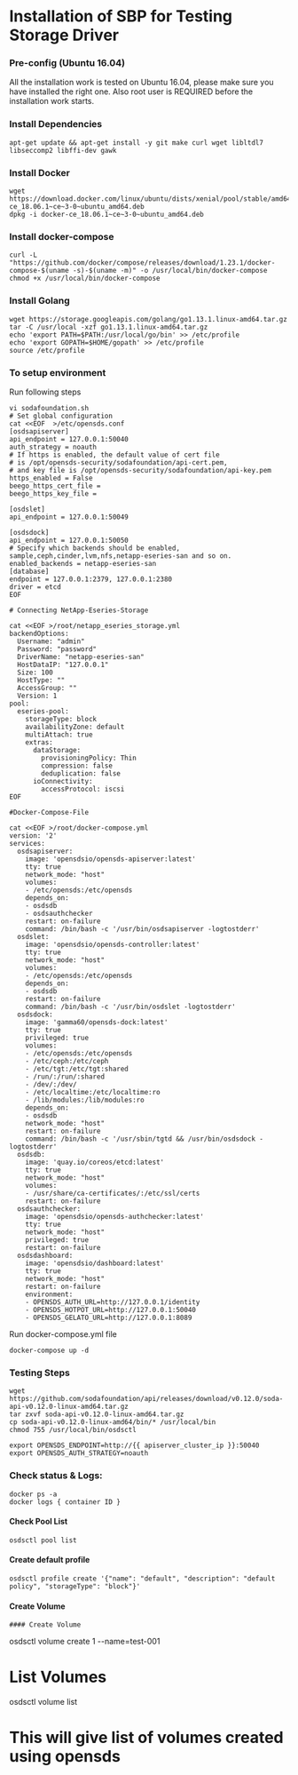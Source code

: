 # Installation of SBP for Testing Storage Driver  

### Pre-config (Ubuntu 16.04) 
All the installation work is tested on Ubuntu 16.04, please make sure you have installed the right one. Also root user is REQUIRED before the installation work starts. 

### Install Dependencies

```cassandraql
apt-get update && apt-get install -y git make curl wget libltdl7 libseccomp2 libffi-dev gawk
```

### Install Docker

```cassandraql
wget https://download.docker.com/linux/ubuntu/dists/xenial/pool/stable/amd64/docker-ce_18.06.1~ce~3-0~ubuntu_amd64.deb
dpkg -i docker-ce_18.06.1~ce~3-0~ubuntu_amd64.deb
```

### Install docker-compose

```cassandraql
curl -L "https://github.com/docker/compose/releases/download/1.23.1/docker-compose-$(uname -s)-$(uname -m)" -o /usr/local/bin/docker-compose
chmod +x /usr/local/bin/docker-compose
```

### Install Golang

```cassandraql
wget https://storage.googleapis.com/golang/go1.13.1.linux-amd64.tar.gz
tar -C /usr/local -xzf go1.13.1.linux-amd64.tar.gz
echo 'export PATH=$PATH:/usr/local/go/bin' >> /etc/profile
echo 'export GOPATH=$HOME/gopath' >> /etc/profile
source /etc/profile
```

### To setup environment
Run following steps
```cassandraql
vi sodafoundation.sh
# Set global configuration
cat <<EOF  >/etc/opensds.conf  
[osdsapiserver] 
api_endpoint = 127.0.0.1:50040 
auth_strategy = noauth 
# If https is enabled, the default value of cert file 
# is /opt/opensds-security/sodafoundation/api-cert.pem, 
# and key file is /opt/opensds-security/sodafoundation/api-key.pem 
https_enabled = False 
beego_https_cert_file = 
beego_https_key_file = 

[osdslet] 
api_endpoint = 127.0.0.1:50049 

[osdsdock] 
api_endpoint = 127.0.0.1:50050 
# Specify which backends should be enabled, sample,ceph,cinder,lvm,nfs,netapp-eseries-san and so on. 
enabled_backends = netapp-eseries-san 
[database] 
endpoint = 127.0.0.1:2379, 127.0.0.1:2380 
driver = etcd 
EOF 

# Connecting NetApp-Eseries-Storage  

cat <<EOF >/root/netapp_eseries_storage.yml 
backendOptions: 
  Username: "admin" 
  Password: "password" 
  DriverName: "netapp-eseries-san" 
  HostDataIP: "127.0.0.1" 
  Size: 100 
  HostType: "" 
  AccessGroup: "" 
  Version: 1 
pool: 
  eseries-pool: 
    storageType: block 
    availabilityZone: default 
    multiAttach: true 
    extras: 
      dataStorage: 
        provisioningPolicy: Thin 
        compression: false 
        deduplication: false 
      ioConnectivity: 
        accessProtocol: iscsi 
EOF 

#Docker-Compose-File 

cat <<EOF >/root/docker-compose.yml 
version: '2' 
services: 
  osdsapiserver: 
    image: 'opensdsio/opensds-apiserver:latest' 
    tty: true 
    network_mode: "host" 
    volumes: 
    - /etc/opensds:/etc/opensds 
    depends_on: 
    - osdsdb 
    - osdsauthchecker 
    restart: on-failure 
    command: /bin/bash -c '/usr/bin/osdsapiserver -logtostderr' 
  osdslet: 
    image: 'opensdsio/opensds-controller:latest' 
    tty: true 
    network_mode: "host" 
    volumes: 
    - /etc/opensds:/etc/opensds 
    depends_on: 
    - osdsdb 
    restart: on-failure 
    command: /bin/bash -c '/usr/bin/osdslet -logtostderr' 
  osdsdock: 
    image: 'gamma60/opensds-dock:latest' 
    tty: true 
    privileged: true 
    volumes: 
    - /etc/opensds:/etc/opensds 
    - /etc/ceph:/etc/ceph 
    - /etc/tgt:/etc/tgt:shared 
    - /run/:/run/:shared 
    - /dev/:/dev/ 
    - /etc/localtime:/etc/localtime:ro 
    - /lib/modules:/lib/modules:ro 
    depends_on: 
    - osdsdb 
    network_mode: "host" 
    restart: on-failure 
    command: /bin/bash -c '/usr/sbin/tgtd && /usr/bin/osdsdock -logtostderr' 
  osdsdb: 
    image: 'quay.io/coreos/etcd:latest' 
    tty: true 
    network_mode: "host" 
    volumes: 
    - /usr/share/ca-certificates/:/etc/ssl/certs 
    restart: on-failure 
  osdsauthchecker: 
    image: 'opensdsio/opensds-authchecker:latest' 
    tty: true 
    network_mode: "host" 
    privileged: true 
    restart: on-failure 
  osdsdashboard: 
    image: 'opensdsio/dashboard:latest' 
    tty: true 
    network_mode: "host" 
    restart: on-failure 
    environment: 
    - OPENSDS_AUTH_URL=http://127.0.0.1/identity 
    - OPENSDS_HOTPOT_URL=http://127.0.0.1:50040 
    - OPENSDS_GELATO_URL=http://127.0.0.1:8089 
```
Run docker-compose.yml file 
```
docker-compose up -d  
```

### Testing Steps
```cassandraql
wget https://github.com/sodafoundation/api/releases/download/v0.12.0/soda-api-v0.12.0-linux-amd64.tar.gz
tar zxvf soda-api-v0.12.0-linux-amd64.tar.gz
cp soda-api-v0.12.0-linux-amd64/bin/* /usr/local/bin
chmod 755 /usr/local/bin/osdsctl

export OPENSDS_ENDPOINT=http://{{ apiserver_cluster_ip }}:50040
export OPENSDS_AUTH_STRATEGY=noauth
```

### Check status & Logs:
```cassandraql
docker ps -a
docker logs { container ID }
```

#### Check Pool List
```
osdsctl pool list
```

#### Create default profile
```
osdsctl profile create '{"name": "default", "description": "default policy", "storageType": "block"}'
```


#### Create Volume
```
#### Create Volume
```
osdsctl volume create 1 --name=test-001

# List Volumes
osdsctl volume list

# This will give list of volumes created using opensds
